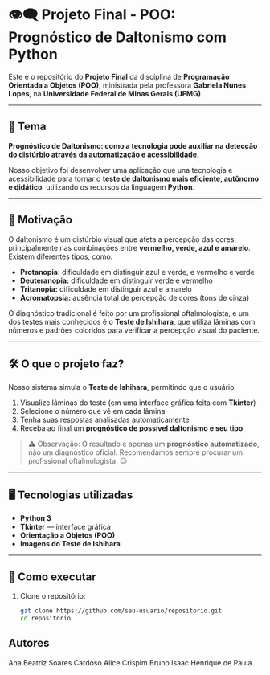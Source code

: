 # 👁️‍🗨️ Projeto Final - POO: Prognóstico de Daltonismo com Python

Este é o repositório do **Projeto Final** da disciplina de **Programação Orientada a Objetos (POO)**, ministrada pela professora **Gabriela Nunes Lopes**, na **Universidade Federal de Minas Gerais (UFMG)**.

---

## 🧠 Tema

**Prognóstico de Daltonismo: como a tecnologia pode auxiliar na detecção do distúrbio através da automatização e acessibilidade.**

Nosso objetivo foi desenvolver uma aplicação que una tecnologia e acessibilidade para tornar o **teste de daltonismo mais eficiente, autônomo e didático**, utilizando os recursos da linguagem **Python**.

---

## 🎯 Motivação

O daltonismo é um distúrbio visual que afeta a percepção das cores, principalmente nas combinações entre **vermelho, verde, azul e amarelo**. Existem diferentes tipos, como:

- **Protanopia:** dificuldade em distinguir azul e verde, e vermelho e verde  
- **Deuteranopia:** dificuldade em distinguir verde e vermelho  
- **Tritanopia:** dificuldade em distinguir azul e amarelo  
- **Acromatopsia:** ausência total de percepção de cores (tons de cinza)

O diagnóstico tradicional é feito por um profissional oftalmologista, e um dos testes mais conhecidos é o **Teste de Ishihara**, que utiliza lâminas com números e padrões coloridos para verificar a percepção visual do paciente.

---

## 🛠️ O que o projeto faz?

Nosso sistema simula o **Teste de Ishihara**, permitindo que o usuário:

1. Visualize lâminas do teste (em uma interface gráfica feita com **Tkinter**)
2. Selecione o número que vê em cada lâmina
3. Tenha suas respostas analisadas automaticamente
4. Receba ao final um **prognóstico de possível daltonismo e seu tipo**

> ⚠️ Observação: O resultado é apenas um **prognóstico automatizado**, não um diagnóstico oficial. Recomendamos sempre procurar um profissional oftalmologista. 😉

---

## 🖥️ Tecnologias utilizadas

- **Python 3**
- **Tkinter** — interface gráfica
- **Orientação a Objetos (POO)**
- **Imagens do Teste de Ishihara**

---

## 🧪 Como executar

1. Clone o repositório:
   ```bash
   git clone https://github.com/seu-usuario/repositorio.git
   cd repositorio

## Autores
Ana Beatriz Soares Cardoso
Alice Crispim Bruno
Isaac Henrique de Paula


